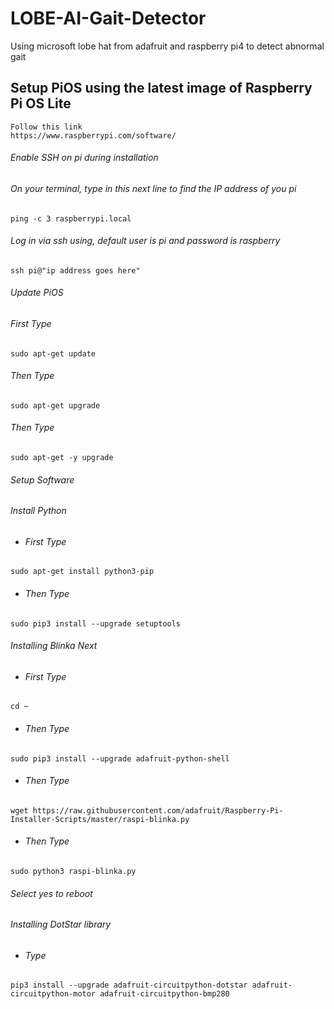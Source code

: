# LOBE-AI-Gait-Detector
Using microsoft lobe hat from adafruit and raspberry pi4 to detect abnormal gait



## Setup PiOS using the latest image of Raspberry Pi OS Lite
    Follow this link 
    https://www.raspberrypi.com/software/

###### Enable SSH on pi during installation
###### On your terminal, type in this next line to find the IP address of you pi
    ping -c 3 raspberrypi.local
###### Log in via ssh using, default user is pi and password is raspberry
    ssh pi@"ip address goes here"
###### Update PiOS
###### First Type
    sudo apt-get update
###### Then Type
    sudo apt-get upgrade
###### Then Type
    sudo apt-get -y upgrade


###### Setup Software 
###### Install Python
-    ###### First Type
    sudo apt-get install python3-pip
-    ###### Then Type
    sudo pip3 install --upgrade setuptools
###### Installing Blinka Next
-    ###### First Type
    cd ~
-    ###### Then Type
    sudo pip3 install --upgrade adafruit-python-shell
-    ###### Then Type
    wget https://raw.githubusercontent.com/adafruit/Raspberry-Pi-Installer-Scripts/master/raspi-blinka.py
-    ###### Then Type
    sudo python3 raspi-blinka.py
###### Select yes to reboot

###### Installing DotStar library
-    ###### Type
    pip3 install --upgrade adafruit-circuitpython-dotstar adafruit-circuitpython-motor adafruit-circuitpython-bmp280


